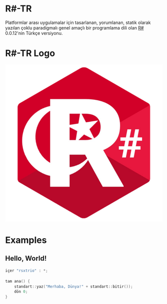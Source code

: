 # R#-TR
Platformlar arası uygulamalar için tasarlanan, yorumlanan, statik olarak yazılan çoklu paradigmalı genel amaçlı bir programlama dili olan [R#](https://github.com/Aermoss/RSX) 0.0.12'nin Türkçe versiyonu.

# R#-TR Logo
![R# Logo](rsxtr/logo.png)

# Examples
## Hello, World!
```c++
içer "rsxtrio" : *;

tam ana() {
    standart::yaz("Merhaba, Dünya!" + standart::bitir());
    dön 0;
}
```
